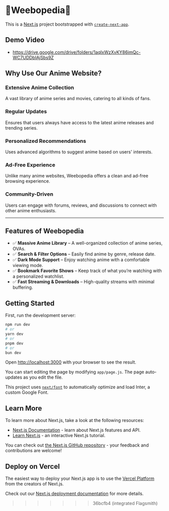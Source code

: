 # 🧠Weebopedia🧠

This is a [Next.js](https://nextjs.org/) project bootstrapped with [`create-next-app`](https://github.com/vercel/next.js/tree/canary/packages/create-next-app).

## Demo Video

- https://drive.google.com/drive/folders/1aqIxWzXvKY86imQc-WC7UDDbIAjSbs9Z

## Why Use Our Anime Website?

### Extensive Anime Collection  
A vast library of anime series and movies, catering to all kinds of fans.

### Regular Updates  
Ensures that users always have access to the latest anime releases and trending series.

### Personalized Recommendations  
Uses advanced algorithms to suggest anime based on users' interests.

### Ad-Free Experience  
Unlike many anime websites, Weebopedia offers a clean and ad-free browsing experience.

### Community-Driven  
Users can engage with forums, reviews, and discussions to connect with other anime enthusiasts.

---

## Features of Weebopedia

- ✅ **Massive Anime Library** – A well-organized collection of anime series, OVAs.  
- ✅ **Search & Filter Options** – Easily find anime by genre, release date.  
- ✅ **Dark Mode Support** – Enjoy watching anime with a comfortable viewing mode.  
- ✅ **Bookmark Favorite Shows** – Keep track of what you’re watching with a personalized watchlist.  
- ✅ **Fast Streaming & Downloads** – High-quality streams with minimal buffering.  


## Getting Started

First, run the development server:

```bash
npm run dev
# or
yarn dev
# or
pnpm dev
# or
bun dev
```

Open [http://localhost:3000](http://localhost:3000) with your browser to see the result.

You can start editing the page by modifying `app/page.js`. The page auto-updates as you edit the file.

This project uses [`next/font`](https://nextjs.org/docs/basic-features/font-optimization) to automatically optimize and load Inter, a custom Google Font.

## Learn More

To learn more about Next.js, take a look at the following resources:

- [Next.js Documentation](https://nextjs.org/docs) - learn about Next.js features and API.
- [Learn Next.js](https://nextjs.org/learn) - an interactive Next.js tutorial.

You can check out [the Next.js GitHub repository](https://github.com/vercel/next.js/) - your feedback and contributions are welcome!

## Deploy on Vercel

The easiest way to deploy your Next.js app is to use the [Vercel Platform](https://vercel.com/new?utm_medium=default-template&filter=next.js&utm_source=create-next-app&utm_campaign=create-next-app-readme) from the creators of Next.js.

Check out our [Next.js deployment documentation](https://nextjs.org/docs/deployment) for more details.
>>>>>>> 36bcfb4 (integrated Flagsmith)
